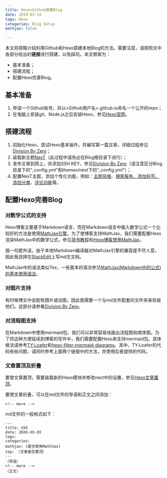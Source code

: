 ```yaml
---
title: Hexo+Github搭建Blog
date: 2019-03-14
tags: Hexo
categories: Blog Setup
mathjax: false

---
```

本文将简略介绍利用Github和Hexo搭建本地Blog的方法。需要注意，请按照文中各部分给出的**链接**进行搭建，以免踩坑。本文框架为：

- 基本准备；
- 搭建流程；
- 配置Hexo完善Blog。
<!-- more -->

## 基本准备
1. 申请一个Github账号，并以<Github用户名>.github.io命名一个公开的repo；
2. 在电脑上安装git、Node.js之后安装Hexo，参见[Hexo官网](https://hexo.io/zh-cn/docs/index.html#安装-Node-js)。

## 搭建流程
1. 初始化Hexo，尝试Hexo基本操作，并编写第一篇文章，详细过程参见[Division By Zero](https://zeromath.github.io/2017/03/11/hexo-github/)；
2. 装载新主题[NexT](http://theme-next.iissnan.com/getting-started.html)（此过程中请务必在Blog根目录下进行）；
3. 发布文章到网上，并添加SSH KEY，参见[Division By Zero](https://zeromath.github.io/2017/03/21/hexo-github2/)（请注意区分Blog目录下的“_config.yml”和themes/next下的“_config.yml”）；
4. 配置NexT主题，添加个性化功能，例如：[主题风格](http://theme-next.iissnan.com/getting-started.html)、[搜索服务、添加标签、添加分类](https://zeromath.github.io/2017/03/21/hexo-github3/)、[评论功能](https://www.jianshu.com/p/57afa4844aaa)等。

## 配置Hexo完善Blog
### 对数学公式的支持
Hexo博客主要基于Markdown语言，而在Markdown语言中输入数学公式一个比较好的方法是使用[MathJax引擎](https://blog.csdn.net/xiahouzuoxin/article/details/26478179)。为了使博客支持MathJax，我们需要配置Hexo渲染MathJax中的数学公式，参见[简书教程](https://www.jianshu.com/p/7ab21c7f0674)和[Hexo博客使用MathJax](http://wangwlj.com/2017/09/21/markdown_mathjax/)。

插一句题外话，由于本地Markdown编译器对MathJax引擎的兼容度不尽人意，因此我选择在[StackEdit](https://stackedit.io/app#)上写md文文档。

MathJax中的语法类似Tex，一些基本的语法参见[MathJax(Markdown中的公式)的基本使用语法](http://wangwlj.com/2017/10/08/mathjax_basic/)。

### 对图片支持
有时候博文中会配有图片或动图，因此我需要一个与md文件配套的文件夹来存放他们。这部分请参看[Division By Zero](https://zeromath.github.io/2017/03/22/hexo-github4/)。

### 对流程图支持
在Markdown中使用mermaid包，我们可以非常容易地画出流程图和顺序图。为了将这种方便延续到博客的写作中，我们需要配置Hexo来支持mermaid包。具体做法请参考[TY·Loafer](https://tyloafer.github.io/2018/04/21/hexo-mermaid/)和[hexo-filter-mermaid-diagrams](https://github.com/webappdevelp/hexo-filter-mermaid-diagrams)。其中，TY·Loafer的代码有些问题，请同时参考上面两个链接中的方法，并使用后者提供的代码。

### 文章置顶及折叠
要使文章置顶，需要装载新的Hexo模块并修改next中的设置，参见[Hexo文章置顶](https://blog.csdn.net/qwerty200696/article/details/79010629)。

要使文章折叠，可以在md文件的导语和正文之间添加：
```
<!-- more -->
```
md文件的一般格式如下：
```
---
title: XXX
date: 20XX-XX-XX
tags: 
categories: 
mathjax: (是否使用MathJax)
top: （文章是否置顶）
---
（导语）
<!-- more -->
（正文）
```


<!--stackedit_data:
eyJoaXN0b3J5IjpbLTE4NTYyNzY0MzksNjY2NzI2OTA3XX0=
-->